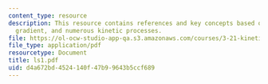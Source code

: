 ```yaml
---
content_type: resource
description: This resource contains references and key concepts based on thermodynamics,
  gradient, and numerous kinetic processes.
file: https://ol-ocw-studio-app-qa.s3.amazonaws.com/courses/3-21-kinetic-processes-in-materials-spring-2006/d4a672bd4524140f47b99643b5ccf689_ls1.pdf
file_type: application/pdf
resourcetype: Document
title: ls1.pdf
uid: d4a672bd-4524-140f-47b9-9643b5ccf689
---
```

